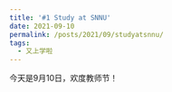 ```yaml
---
title: '#1 Study at SNNU'
date: 2021-09-10
permalink: /posts/2021/09/studyatsnnu/
tags:
  - 又上学啦
---
```


今天是9月10日，欢度教师节！


